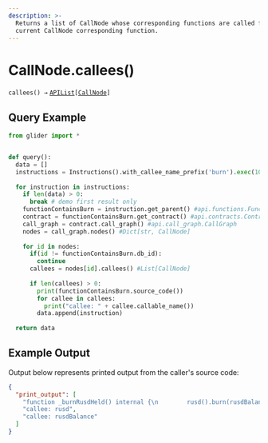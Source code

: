 ```yaml
---
description: >-
  Returns a list of CallNode whose corresponding functions are called from the
  current CallNode corresponding function.
---
```


# CallNode.callees()

`callees() →` [`APIList`](../../iterables/apilist.md)`[`[`CallNode`](./)`]`

## Query Example

```python
from glider import *


def query():
  data = []
  instructions = Instructions().with_callee_name_prefix('burn').exec(10)
  
  for instruction in instructions:
    if len(data) > 0:
      break # demo first result only
    functionContainsBurn = instruction.get_parent() #api.functions.Function (*)
    contract = functionContainsBurn.get_contract() #api.contracts.Contract
    call_graph = contract.call_graph() #api.call_graph.CallGraph 
    nodes = call_graph.nodes() #Dict[str, CallNode]
    
    for id in nodes:
      if(id != functionContainsBurn.db_id):
        continue
      callees = nodes[id].callees() #List[CallNode]
    
      if len(callees) > 0:
        print(functionContainsBurn.source_code())
        for callee in callees:
          print("callee: " + callee.callable_name())
        data.append(instruction)
        
  return data
```

## Example Output

Output below represents printed output from the caller's source code:

```json
{
  "print_output": [
    "function _burnRusdHeld() internal {\n        rusd().burn(rusdBalance());\n    }",
    "callee: rusd",
    "callee: rusdBalance"
  ]
}
```
